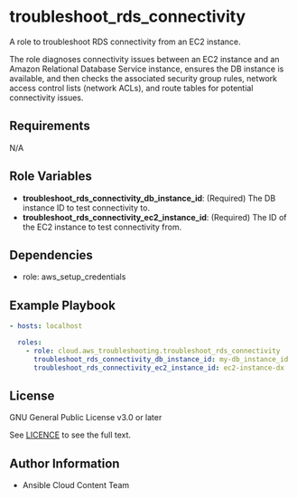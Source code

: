 troubleshoot_rds_connectivity
==================

A role to troubleshoot RDS connectivity from an EC2 instance.

The role diagnoses connectivity issues between an EC2 instance and an Amazon Relational Database Service instance, ensures the DB instance is available, and then checks the associated security group rules, network access control lists (network ACLs), and route tables for potential connectivity issues.

Requirements
------------

N/A

Role Variables
--------------

* **troubleshoot_rds_connectivity_db_instance_id**: (Required) The DB instance ID to test connectivity to.
* **troubleshoot_rds_connectivity_ec2_instance_id**: (Required) The ID of the EC2 instance to test connectivity from.

Dependencies
------------

* role: aws_setup_credentials

Example Playbook
----------------

```yaml
- hosts: localhost

  roles:
    - role: cloud.aws_troubleshooting.troubleshoot_rds_connectivity
      troubleshoot_rds_connectivity_db_instance_id: my-db_instance_id
      troubleshoot_rds_connectivity_ec2_instance_id: ec2-instance-dx
```

License
-------

GNU General Public License v3.0 or later

See [LICENCE](https://github.com/redhat-cop/cloud.aws_troubleshooting/blob/main/LICENSE) to see the full text.

Author Information
------------------

* Ansible Cloud Content Team
